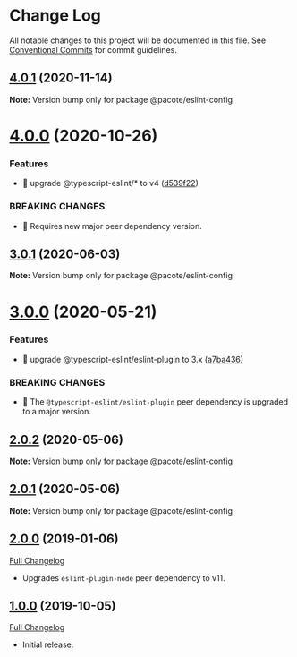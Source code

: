 # Change Log

All notable changes to this project will be documented in this file.
See [Conventional Commits](https://conventionalcommits.org) for commit guidelines.

## [4.0.1](https://github.com/PacoteJS/pacote/compare/@pacote/eslint-config@4.0.0...@pacote/eslint-config@4.0.1) (2020-11-14)

**Note:** Version bump only for package @pacote/eslint-config

# [4.0.0](https://github.com/PacoteJS/pacote/compare/@pacote/eslint-config@3.0.1...@pacote/eslint-config@4.0.0) (2020-10-26)

### Features

- 🎸 upgrade @typescript-eslint/\* to v4 ([d539f22](https://github.com/PacoteJS/pacote/commit/d539f22d68e7fe1a3ebbf3121c46667ab336ea67))

### BREAKING CHANGES

- 🧨 Requires new major peer dependency version.

## [3.0.1](https://github.com/PacoteJS/pacote/compare/@pacote/eslint-config@3.0.0...@pacote/eslint-config@3.0.1) (2020-06-03)

**Note:** Version bump only for package @pacote/eslint-config

# [3.0.0](https://github.com/PacoteJS/pacote/compare/@pacote/eslint-config@2.0.2...@pacote/eslint-config@3.0.0) (2020-05-21)

### Features

- 🎸 upgrade @typescript-eslint/eslint-plugin to 3.x ([a7ba436](https://github.com/PacoteJS/pacote/commit/a7ba4365a732cb251d5738c47577ba00e591bf7a))

### BREAKING CHANGES

- 🧨 The `@typescript-eslint/eslint-plugin` peer dependency is upgraded to a
  major version.

## [2.0.2](https://github.com/PacoteJS/pacote/compare/@pacote/eslint-config@2.0.0...@pacote/eslint-config@2.0.2) (2020-05-06)

**Note:** Version bump only for package @pacote/eslint-config

## [2.0.1](https://github.com/PacoteJS/pacote/compare/@pacote/eslint-config@2.0.0...@pacote/eslint-config@2.0.1) (2020-05-06)

**Note:** Version bump only for package @pacote/eslint-config

## [2.0.0](https://github.com/PacoteJS/pacote/tree/@pacote/eslint-config/2.0.0) (2019-01-06)

[Full Changelog](https://github.com/PacoteJS/pacote/compare/@pacote/eslint-config@1.0.4...@pacote/eslint-config@2.0.0)

- Upgrades `eslint-plugin-node` peer dependency to v11.

## [1.0.0](https://github.com/PacoteJS/pacote/tree/@pacote/eslint-config/1.0.0) (2019-10-05)

[Full Changelog](https://github.com/PacoteJS/pacote/compare/@pacote/eslint-config@1.0.0...@pacote/eslint-config@1.0.0)

- Initial release.
